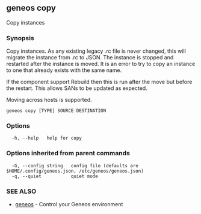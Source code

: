 ## geneos copy

Copy instances

### Synopsis

Copy instances. As any existing legacy .rc file is never changed,
this will migrate the instance from .rc to JSON. The instance is
stopped and restarted after the instance is moved. It is an error to
try to copy an instance to one that already exists with the same
name.

If the component support Rebuild then this is run after the move but
before the restart. This allows SANs to be updated as expected.

Moving across hosts is supported.

```
geneos copy [TYPE] SOURCE DESTINATION
```

### Options

```
  -h, --help   help for copy
```

### Options inherited from parent commands

```
  -G, --config string   config file (defaults are $HOME/.config/geneos.json, /etc/geneos/geneos.json)
  -q, --quiet           quiet mode
```

### SEE ALSO

* [geneos](geneos.md)	 - Control your Geneos environment

